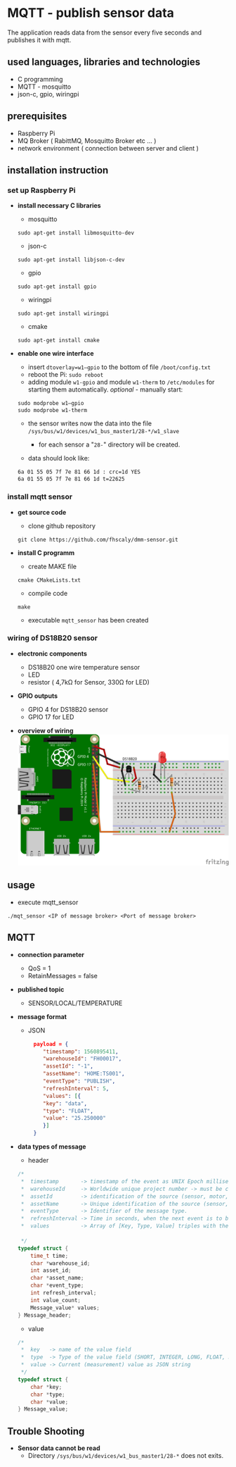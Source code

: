 # MQTT - publish sensor data
The application reads data from the sensor every five seconds and publishes it with mqtt.  

## used languages, libraries and technologies
* C programming
* MQTT - mosquitto
* json-c, gpio, wiringpi

## prerequisites
* Raspberry Pi
* MQ Broker ( RabittMQ, Mosquitto Broker etc ...  )
* network environment ( connection between server and client )

## installation instruction

### set up Raspberry Pi
*  **install necessary C libraries**
    *  mosquitto
      ```
      sudo apt-get install libmosquitto-dev
      ```
    * json-c
    ```
    sudo apt-get install libjson-c-dev
    ```
    * gpio
    ```
    sudo apt-get install gpio
    ```
    * wiringpi
    ```
    sudo apt-get install wiringpi
    ```
    * cmake
    ```
    sudo apt-get install cmake
    ```

* **enable one wire interface**
    * insert `dtoverlay=w1–gpio` to the bottom of file `/boot/config.txt`
    * reboot the Pi: `sudo reboot`
    * adding module `w1-gpio` and module `w1-therm` to `/etc/modules` for starting them automatically.
    _optional_ - manually start: 
    ```
    sudo modprobe w1–gpio
    sudo modprobe w1-therm 
    ```
    * the sensor writes now the data into the file `/sys/bus/w1/devices/w1_bus_master1/28-*/w1_slave`
        * for each sensor a "`28-`" directory will be created.
        
    * data should look like:
    ```
    6a 01 55 05 7f 7e 81 66 1d : crc=1d YES
    6a 01 55 05 7f 7e 81 66 1d t=22625

    ```
        
### install mqtt sensor
*  **get source code**
    * clone github repository
    ```
    git clone https://github.com/fhscaly/dmm-sensor.git
    ```

* **install C programm** 
    * create MAKE file
    ```
    cmake CMakeLists.txt
    ```
    * compile code
    ```
    make 
    ```
    * executable `mqtt_sensor` has been created
    
### wiring of DS18B20 sensor
* **electronic components**
    * DS18B20 one wire temperature sensor
    * LED
    * resistor ( 4,7kΩ for Sensor, 330Ω for LED)
    
* **GPIO outputs**
    * GPIO 4 for DS18B20 sensor
    * GPIO 17 for LED
    
* **overview of wiring**
![](sensor.png)

## usage
* execute mqtt_sensor
```
./mqt_sensor <IP of message broker> <Port of message broker>
```

## MQTT

* **connection parameter**
    * QoS = 1
    * RetainMessages = false

* **published topic**
    * SENSOR/LOCAL/TEMPERATURE
    
* **message format**
    * JSON
    ```json
         payload = {
            "timestamp": 1560895411,
            "warehouseId": "FH00017",
            "assetId": "-1",
            "assetName": "HOME:TS001",
            "eventType": "PUBLISH",
            "refreshInterval": 5,
            "values": [{
            "key": "data",
            "type": "FLOAT",
            "value": "25.250000"
            }]
         }
    ```
* **data types of message**
    * header
    ```c
    /*
     *  timestamp       -> timestamp of the event as UNIX Epoch milliseconds.
     *  warehouseId     -> Worldwide unique project number -> must be configurable!
     *  assetId         -> identification of the source (sensor, motor, component, etc.)
     *  assetName       -> Unique identification of the source (sensor, motor, component, etc.)
     *  eventType       -> Identifier of the message type.
     *  refreshInterval -> Time in seconds, when the next event is to be expected -> quasi a kind of watchdog Functionality. Set to -1 to deactivate.
     *  values          -> Array of [Key, Type, Value] triples with the current (measured) values. Maximum 24!
    
     */
    typedef struct {
        time_t time;
        char *warehouse_id;
        int asset_id;
        char *asset_name;
        char *event_type;
        int refresh_interval;
        int value_count;
        Message_value* values;
    } Message_header;
    ```

    * value
    ```c
    /*
     *  key   -> name of the value field
     *  type  -> Type of the value field (SHORT, INTEGER, LONG, FLOAT, DOUBLE, BOOLEAN, TIMESTAMP, STRING, JSON)
     *  value -> Current (measurement) value as JSON string
     */
    typedef struct {
        char *key;
        char *type;
        char *value;
    } Message_value;
    ```

## Trouble Shooting

* **Sensor data cannot be read**
    * Directory `/sys/bus/w1/devices/w1_bus_master1/28-*` does not exits. 


